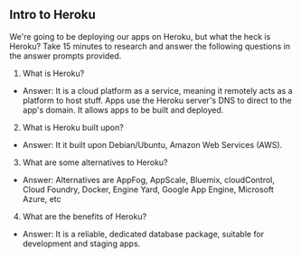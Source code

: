 ## Intro to Heroku

We're going to be deploying our apps on Heroku, but what the heck is Heroku? Take 15 minutes to research and answer the following questions in the answer prompts provided.

1. What is Heroku?
  - Answer: It is a cloud platform as a service, meaning it remotely acts as a platform to host stuff. Apps use the Heroku server's DNS to direct to the app's domain. It allows apps to be built and deployed.
2. What is Heroku built upon?
  - Answer: It it built upon Debian/Ubuntu, Amazon Web Services (AWS).
3. What are some alternatives to Heroku?
  - Answer: Alternatives are AppFog, AppScale, Bluemix, cloudControl, Cloud Foundry, Docker, Engine Yard, Google App Engine, Microsoft Azure, etc
4. What are the benefits of Heroku?
  - Answer: It is a reliable, dedicated database package, suitable for development and staging apps.
